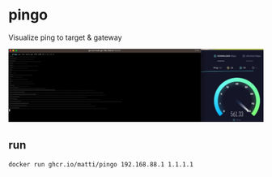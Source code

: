 # pingo

Visualize ping to target & gateway

![screenshot](https://github.com/matti/pingo/raw/main/pingo.png)

## run

```console
docker run ghcr.io/matti/pingo 192.168.88.1 1.1.1.1
```
